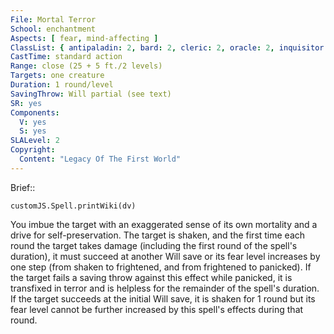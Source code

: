 ```yaml
---
File: Mortal Terror
School: enchantment
Aspects: [ fear, mind-affecting ]
ClassList: { antipaladin: 2, bard: 2, cleric: 2, oracle: 2, inquisitor: 2, mesmerist: 2, psychic: 2, shaman: 2, sorcerer: 2, wizard: 2, witch: 2 }
CastTime: standard action
Range: close (25 + 5 ft./2 levels)
Targets: one creature
Duration: 1 round/level
SavingThrow: Will partial (see text)
SR: yes
Components:
  V: yes
  S: yes
SLALevel: 2
Copyright:
  Content: "Legacy Of The First World"
---
```

Brief:: 

```dataviewjs
customJS.Spell.printWiki(dv)
```

You imbue the target with an exaggerated sense of its own mortality and a drive for self-preservation. The target is shaken, and the first time each round the target takes damage (including the first round of the spell's duration), it must succeed at another Will save or its fear level increases by one step (from shaken to frightened, and from frightened to panicked). If the target fails a saving throw against this effect while panicked, it is transfixed in terror and is helpless for the remainder of the spell's duration. If the target succeeds at the initial Will save, it is shaken for 1 round but its fear level cannot be further increased by this spell's effects during that round.
